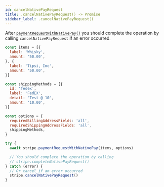 ```yaml
---
id: cancelNativePayRequest
title: .cancelNativePayRequest() -> Promise
sidebar_label: .cancelNativePayRequest()
---
```


After [`paymentRequestWithNativePay()`](paymentRequestWithNativePay.md) you should complete the operation by calling `cancelNativePayRequest` if an error occurred.

```js
const items = [{
  label: 'Whisky',
  amount: '50.00',
}, {
  label: 'Tipsi, Inc',
  amount: '50.00',
}]

const shippingMethods = [{
  id: 'fedex',
  label: 'FedEX',
  detail: 'Test @ 10',
  amount: '10.00',
}]

const options = {
  requiredBillingAddressFields: 'all',
  requiredShippingAddressFields: 'all',
  shippingMethods,
}

try {
  await stripe.paymentRequestWithNativePay(items, options)

  // You should complete the operation by calling
  // stripe.completeNativePayRequest()
} catch (error) {
  // Or cancel if an error occurred
  stripe.cancelNativePayRequest()
}
```
